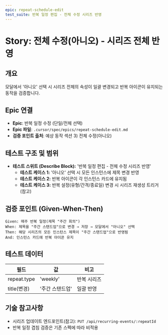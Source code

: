 ```yaml
---
epic: repeat-schedule-edit
test_suite: 반복 일정 편집 - 전체 수정 시리즈 반영
---
```


# Story: 전체 수정(아니오) - 시리즈 전체 반영

## 개요

모달에서 '아니오' 선택 시 시리즈 전체의 속성이 일괄 변경되고 반복 아이콘이 유지되는 동작을 검증합니다.

## Epic 연결

- **Epic**: 반복 일정 수정 (단일/전체 선택)
- **Epic 파일**: `.cursor/spec/epics/repeat-schedule-edit.md`
- **검증 포인트 출처**: 예상 동작 섹션 3) 전체 수정(아니오)

## 테스트 구조 및 범위

- **테스트 스위트 (Describe Block):** '반복 일정 편집 - 전체 수정 시리즈 반영'
  - **테스트 케이스 1:** '아니오' 선택 시 모든 인스턴스에 제목 변경 반영
  - **테스트 케이스 2:** 반복 아이콘이 각 인스턴스 카드에 유지됨
  - **테스트 케이스 3:** 반복 설정(유형/간격/종료일) 변경 시 시리즈 재생성 트리거(참고)

## 검증 포인트 (Given-When-Then)

```
Given: 매주 반복 일정(제목 "주간 회의")
When: 제목을 "주간 스탠드업"으로 변경 → 저장 → 모달에서 "아니오" 선택
Then: 해당 시리즈의 모든 인스턴스 제목이 "주간 스탠드업"으로 반영됨
And: 인스턴스 카드에 반복 아이콘 유지
```

## 테스트 데이터

| 필드        | 값               | 비고        |
| ----------- | ----------------- | ----------- |
| repeat.type | 'weekly'          | 반복 시리즈 |
| title(변경) | '주간 스탠드업'   | 일괄 반영   |

## 기술 참고사항

- 시리즈 업데이트 엔드포인트(참고): `PUT /api/recurring-events/:repeatId`
- 반복 일정 겹침 검증은 기존 스펙에 따라 비적용


